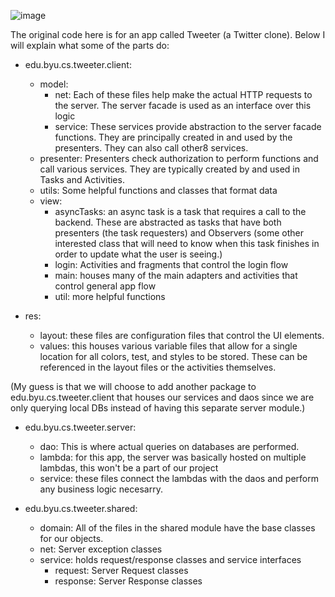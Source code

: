 ![image](https://user-images.githubusercontent.com/13889317/136713098-d71d69a4-d553-473f-b0f7-fe1d0d2684e5.png)

The original code here is for an app called Tweeter (a Twitter clone). Below I will explain what some of the parts do:

* edu.byu.cs.tweeter.client:
    * model:
      * net: Each of these files help make the actual HTTP requests to the server. The server facade is used as an interface over this logic
      * service: These services provide abstraction to the server facade functions. They are principally created in and used by the presenters. They can also call other8 services.
    * presenter: Presenters check authorization to perform functions and call various services. They are typically created by and used in Tasks and Activities.
    * utils: Some helpful functions and classes that format data
    * view:
      * asyncTasks: an async task is a task that requires a call to the backend. These are abstracted as tasks that have both presenters (the task requesters) and Observers (some other interested class that will need to know when this task finishes in order to update what the user is seeing.)
      * login: Activities and fragments that control the login flow
      * main: houses many of the main adapters and activities that control general app flow
      * util: more helpful functions
   
* res:
    * layout: these files are configuration files that control the UI elements.
    * values: this houses various variable files that allow for a single location for all colors, test, and styles to be stored. These can be referenced in the layout files or the activities themselves.


(My guess is that we will choose to add another package to edu.byu.cs.tweeter.client that houses our services and daos since we are only querying local DBs instead of having this separate server module.)
* edu.byu.cs.tweeter.server:
    * dao: This is where actual queries on databases are performed.
    * lambda: for this app, the server was basically hosted on multiple lambdas, this won't be a part of our project
    * service: these files connect the lambdas with the daos and perform any business logic necesarry.


* edu.byu.cs.tweeter.shared:
   * domain: All of the files in the shared module have the base classes for our objects.
   * net: Server exception classes
   * service: holds request/response classes and service interfaces
      * request: Server Request classes
      * response: Server Response classes

